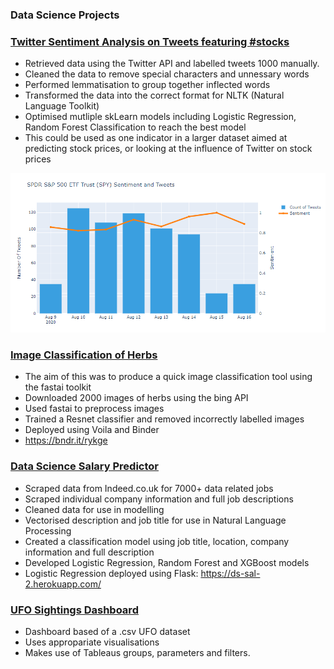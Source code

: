 ### Data Science Projects





### [Twitter Sentiment Analysis on Tweets featuring #stocks](https://github.com/AdamShafi92/Twitter-Sentiment-Analysis)
* Retrieved data using the Twitter API and labelled tweets 1000 manually.
* Cleaned the data to remove special characters and unnessary words
* Performed lemmatisation to group together inflected words
* Transformed the data into the correct format for NLTK (Natural Language Toolkit)
* Optimised mutliple skLearn models including Logistic Regression, Random Forest Classification to reach the best model
* This could be used as one indicator in a larger dataset aimed at predicting stock prices, or looking at the influence of Twitter on stock prices

![](./images/SPY_sentiment_2.PNG)

### [Image Classification of Herbs](https://github.com/AdamShafi92/Herb-Classification)
* The aim of this was to produce a quick image classification tool using the fastai toolkit
* Downloaded 2000 images of herbs using the bing API
* Used fastai to preprocess images 
* Trained a Resnet classifier and removed incorrectly labelled images
* Deployed using Voila and Binder
* https://bndr.it/rykge

### [Data Science Salary Predictor](https://github.com/AdamShafi92/ds-salary-predictor)
* Scraped data from Indeed.co.uk for 7000+ data related jobs
* Scraped individual company information and full job descriptions
* Cleaned data for use in modelling
* Vectorised description and job title for use in Natural Language Processing
* Created a classification model using job title, location, company information and full description
* Developed Logistic Regression, Random Forest and XGBoost models
* Logistic Regression deployed using Flask: https://ds-sal-2.herokuapp.com/

### [UFO Sightings Dashboard](https://public.tableau.com/profile/adam.shafi6605#!/vizhome/UFOSightingsDashboard_16041450574280/Dashboard1)
* Dashboard based of a .csv UFO dataset
* Uses appropariate visualisations
* Makes use of Tableaus groups, parameters and filters.
